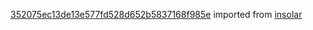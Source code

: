 [352075ec13de13e577fd528d652b5837168f985e](https://github.com/insolar/insolar/commit/352075ec13de13e577fd528d652b5837168f985e) imported from [insolar](https://github.com/insolar/insolar)
